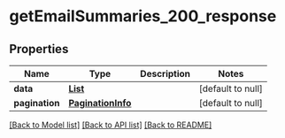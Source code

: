 # getEmailSummaries_200_response
## Properties

| Name | Type | Description | Notes |
|------------ | ------------- | ------------- | -------------|
| **data** | [**List**](EmailSummary.md) |  | [default to null] |
| **pagination** | [**PaginationInfo**](PaginationInfo.md) |  | [default to null] |

[[Back to Model list]](../README.md#documentation-for-models) [[Back to API list]](../README.md#documentation-for-api-endpoints) [[Back to README]](../README.md)

